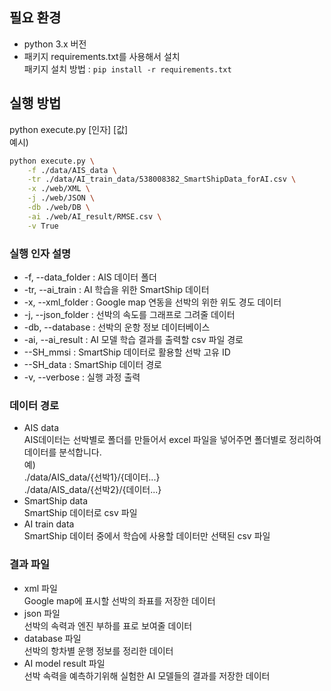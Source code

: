 ## 필요 환경
- python 3.x 버전
- 패키지
  requirements.txt를 사용해서 설치  
  패키지 설치 방법 : `pip install -r requirements.txt` 
  
## 실행 방법
python execute.py [인자] [값]  
예시)  
```bash
python execute.py \
    -f ./data/AIS_data \
    -tr ./data/AI_train_data/538008382_SmartShipData_forAI.csv \
    -x ./web/XML \
    -j ./web/JSON \
    -db ./web/DB \
    -ai ./web/AI_result/RMSE.csv \
    -v True
```
### 실행 인자 설명
- -f, --data_folder : AIS 데이터 폴더
- -tr, --ai_train : AI 학습을 위한 SmartShip 데이터
- -x, --xml_folder : Google map 연동을 선박의 위한 위도 경도 데이터
- -j, --json_folder : 선박의 속도를 그래프로 그려줄 데이터
- -db, --database : 선박의 운항 정보 데이터베이스
- -ai, --ai_result : AI 모델 학습 결과를 출력할 csv 파일 경로
- --SH_mmsi : SmartShip 데이터로 활용할 선박 고유 ID
- --SH_data : SmartShip 데이터 경로
- -v, --verbose : 실행 과정 출력
  
### 데이터 경로
- AIS data  
AIS데이터는 선박별로 폴더를 만들어서 excel 파일을 넣어주면 폴더별로 정리하여 데이터를 분석합니다.  
예)  
./data/AIS_data/{선박1}/{데이터...}  
./data/AIS_data/{선박2}/{데이터...}
- SmartShip data  
SmartShip 데이터로 csv 파일
- AI train data  
SmartShip 데이터 중에서 학습에 사용할 데이터만 선택된 csv 파일
  
### 결과 파일
- xml 파일  
Google map에 표시할 선박의 좌표를 저장한 데이터
- json 파일  
선박의 속력과 엔진 부하를 표로 보여줄 데이터
- database 파일  
선박의 항차별 운행 정보를 정리한 데이터
- AI model result 파일  
선박 속력을 예측하기위해 실험한 AI 모델들의 결과를 저장한 데이터
